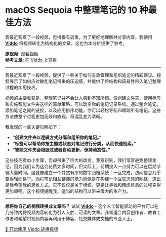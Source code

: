# macOS Sequoia 中整理笔记的 10 种最佳方法

我最近观看了一段视频，觉得很有启发。为了更好地理解并分享内容，我使用 **[Viddo](https://viddo.pro/)** 将视频转化为结构化的文章，这也为本分析提供了参考。

**原视频:** [观看视频](https://www.youtube.com/watch?v=zN45Rq6toiU)  
**参考文章:** [在 Viddo 上查看](https://viddo.pro/zh/video-result/b8605efd-4c08-4e4a-a1b7-be044ac6e59c)

---

我最近观看了一段视频，提供了一些关于如何有效管理和组织笔记的精彩建议。视频展示了如何应对散乱笔记带来的压迫感，并提供了将结构和简易性带入笔记整理过程的实用技巧。

视频的主要收获是，整理笔记并不会让人感到不知所措。像创建文件夹、使用标签和实施智能文件夹这样的简单策略，可以改变你的笔记记录系统。通过整合笔记，添加笔记之间的链接，以及应用排序功能，你可以轻松导航和跟踪所有笔记。这些方法使整个过程更加高效和直观，将混乱变为清晰。

我发现的一些关键见解如下：

- **“创建文件夹以逻辑方式分隔和组织你的笔记。”**
- **“标签可以帮助你按主题或状态对笔记进行分类，从而快速检索。”**
- **“智能文件夹会根据过滤器自动更新，保持动态性。”**

这些技巧看似小步骤，但却带来了巨大的改变。我意识到，我们常常避免整理笔记，因为我们认为这会花费太多时间，但实际上，前期投入一点努力可以在后期节省大量时间。这就像建立一个井然有序的数字归档系统：一旦完成，访问信息几乎变得轻而易举。而将笔记相互链接的能力则像是在构建一个互联思想的网络，这正是我希望我的思维方式。它不仅仅是关于组织，更是让寻找和精炼信息的过程变得更加顺畅。这个视频提醒我，适当的结构可以带来很大的生产力。

---

**想将你自己的视频转换成文章吗？** 试试 **[Viddo](https://viddo.pro/)** - 这个人工智能驱动的平台可以在几分钟内将视频内容转化为引人入胜、可读的文章。非常适合内容创作者、教育工作者和希望将视频内容再利用于博客、社交媒体或文档的专业人士。

[🚀 开始使用 Viddo 转换视频](https://viddo.pro/)